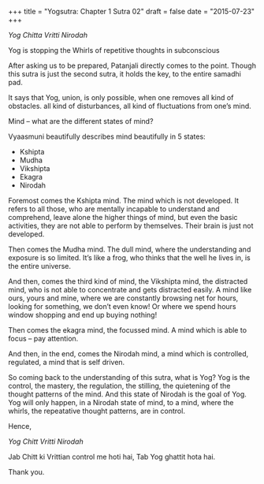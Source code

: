+++
title = "Yogsutra: Chapter 1 Sutra 02"
draft = false
date = "2015-07-23"
+++

_Yog Chitta Vritti Nirodah_

Yog is stopping the Whirls of repetitive thoughts in subconscious

After asking us to be prepared, Patanjali directly comes to the point. Though this sutra is just the second sutra, it holds the key, to the entire samadhi pad.

It says that Yog, union, is only possible, when one removes all kind of obstacles. all kind of disturbances, all kind of fluctuations from one’s mind.

Mind – what are the different states of mind?

Vyaasmuni beautifully describes mind beautifully in 5 states:

- Kshipta
- Mudha
- Vikshipta
- Ekagra
- Nirodah

Foremost comes the Kshipta mind. The mind which is not developed. It refers to all those, who are mentally incapable to understand and comprehend, leave alone the higher things of mind, but even the basic activities, they are not able to perform by themselves. Their brain is just not developed.

Then comes the Mudha mind. The dull mind, where the understanding and exposure is so limited. It’s like a frog, who thinks that the well he lives in, is the entire universe.

And then, comes the third kind of mind, the Vikshipta mind, the distracted mind, who is not able to concentrate and gets distracted easily. A mind like ours, yours and mine, where we are constantly browsing net for hours, looking for something, we don’t even know! Or where we spend hours window shopping and end up buying nothing!

Then comes the ekagra mind, the focussed mind. A mind which is able to focus – pay attention.

And then, in the end, comes the Nirodah mind, a mind which is controlled, regulated, a mind that is self driven.

So coming back to the understanding of this sutra, what is Yog? Yog is the control, the mastery, the regulation, the stilling, the quietening of the thought patterns of the mind. And this state of Nirodah is the goal of Yog. Yog will only happen, in a Nirodah state of mind, to a mind, where the whirls, the repeatative thought patterns, are in control.

Hence,

_Yog Chitt Vritti Nirodah_

Jab Chitt ki Vrittian control me hoti hai, Tab Yog ghattit hota hai.

Thank you.
